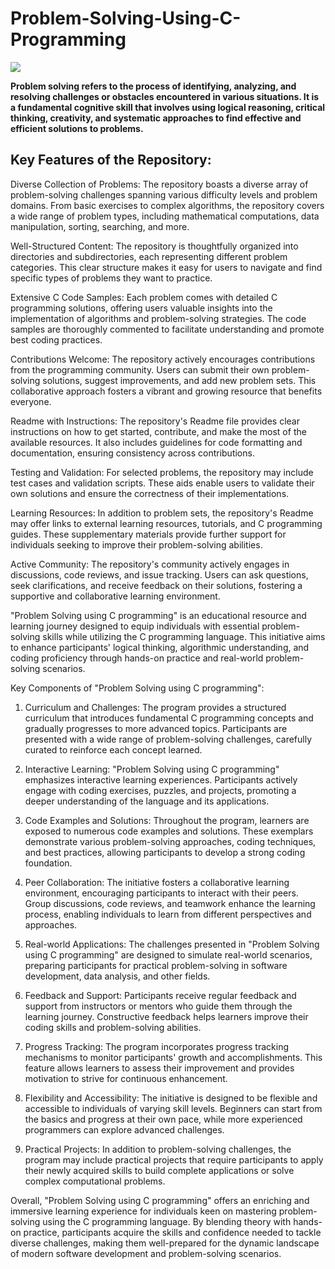 # Problem-Solving-Using-C-Programming

<img src="https://cdn.liveplan.com/liveplan/content/uploads/2019/04/22121218/LivePlan-Headers-1.jpg">


**Problem solving refers to the process of identifying, analyzing, and resolving challenges or obstacles encountered in various situations. It is a fundamental cognitive skill that involves using logical reasoning, critical thinking, creativity, and systematic approaches to find effective and efficient solutions to problems.**
## Key Features of the Repository:

Diverse Collection of Problems: The repository boasts a diverse array of problem-solving challenges spanning various difficulty levels and problem domains. From basic exercises to complex algorithms, the repository covers a wide range of problem types, including mathematical computations, data manipulation, sorting, searching, and more.

Well-Structured Content: The repository is thoughtfully organized into directories and subdirectories, each representing different problem categories. This clear structure makes it easy for users to navigate and find specific types of problems they want to practice.

Extensive C Code Samples: Each problem comes with detailed C programming solutions, offering users valuable insights into the implementation of algorithms and problem-solving strategies. The code samples are thoroughly commented to facilitate understanding and promote best coding practices.

Contributions Welcome: The repository actively encourages contributions from the programming community. Users can submit their own problem-solving solutions, suggest improvements, and add new problem sets. This collaborative approach fosters a vibrant and growing resource that benefits everyone.

Readme with Instructions: The repository's Readme file provides clear instructions on how to get started, contribute, and make the most of the available resources. It also includes guidelines for code formatting and documentation, ensuring consistency across contributions.

Testing and Validation: For selected problems, the repository may include test cases and validation scripts. These aids enable users to validate their own solutions and ensure the correctness of their implementations.

Learning Resources: In addition to problem sets, the repository's Readme may offer links to external learning resources, tutorials, and C programming guides. These supplementary materials provide further support for individuals seeking to improve their problem-solving abilities.

Active Community: The repository's community actively engages in discussions, code reviews, and issue tracking. Users can ask questions, seek clarifications, and receive feedback on their solutions, fostering a supportive and collaborative learning environment.

"Problem Solving using C programming" is an educational resource and learning journey designed to equip individuals with essential problem-solving skills while utilizing the C programming language. This initiative aims to enhance participants' logical thinking, algorithmic understanding, and coding proficiency through hands-on practice and real-world problem-solving scenarios.

Key Components of "Problem Solving using C programming":

1. Curriculum and Challenges: The program provides a structured curriculum that introduces fundamental C programming concepts and gradually progresses to more advanced topics. Participants are presented with a wide range of problem-solving challenges, carefully curated to reinforce each concept learned.

2. Interactive Learning: "Problem Solving using C programming" emphasizes interactive learning experiences. Participants actively engage with coding exercises, puzzles, and projects, promoting a deeper understanding of the language and its applications.

3. Code Examples and Solutions: Throughout the program, learners are exposed to numerous code examples and solutions. These exemplars demonstrate various problem-solving approaches, coding techniques, and best practices, allowing participants to develop a strong coding foundation.

4. Peer Collaboration: The initiative fosters a collaborative learning environment, encouraging participants to interact with their peers. Group discussions, code reviews, and teamwork enhance the learning process, enabling individuals to learn from different perspectives and approaches.

5. Real-world Applications: The challenges presented in "Problem Solving using C programming" are designed to simulate real-world scenarios, preparing participants for practical problem-solving in software development, data analysis, and other fields.

6. Feedback and Support: Participants receive regular feedback and support from instructors or mentors who guide them through the learning journey. Constructive feedback helps learners improve their coding skills and problem-solving abilities.

7. Progress Tracking: The program incorporates progress tracking mechanisms to monitor participants' growth and accomplishments. This feature allows learners to assess their improvement and provides motivation to strive for continuous enhancement.

8. Flexibility and Accessibility: The initiative is designed to be flexible and accessible to individuals of varying skill levels. Beginners can start from the basics and progress at their own pace, while more experienced programmers can explore advanced challenges.

9. Practical Projects: In addition to problem-solving challenges, the program may include practical projects that require participants to apply their newly acquired skills to build complete applications or solve complex computational problems.

Overall, "Problem Solving using C programming" offers an enriching and immersive learning experience for individuals keen on mastering problem-solving using the C programming language. By blending theory with hands-on practice, participants acquire the skills and confidence needed to tackle diverse challenges, making them well-prepared for the dynamic landscape of modern software development and problem-solving scenarios.